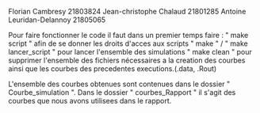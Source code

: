 Florian Cambresy 21803824
Jean-christophe Chalaud 21801285
Antoine Leuridan-Delannoy 21805065


Pour faire fonctionner le code il faut dans un premier temps faire :
        " make script " afin de se donner les droits d'acces aux scripts
        " make " / " make lancer_script " pour lancer l'ensemble des simulations
        " make clean " pour supprimer l'ensemble des fichiers nécessaires a la creation des courbes ainsi que les courbes des precedentes executions.(.data, .Rout)

L'ensemble des courbes obtenues sont contenues dans le dossier " Courbe_simulation ".
Dans le dossier " courbes_Rapport " il s'agit des courbes que nous avons utilisees dans le rapport.
